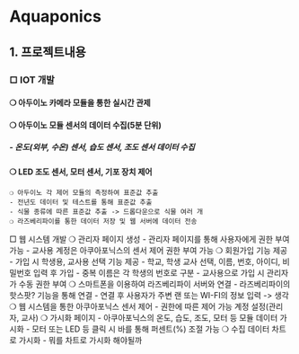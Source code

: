 # Aquaponics
## 1. 프로젝트내용
### □ IOT 개발
#### ❍ 아두이노 카메라 모듈을 통한 실시간 관제
#### ❍ 아두이노 모듈 센서의 데이터 수집(5분 단위)
##### - 온도(외부, 수온) 센서, 습도 센서, 조도 센서 데이터 수집
#### ❍ LED 조도 센서, 모터 센서, 기포 장치 제어
    ❍ 아두이노 각 제어 모듈의 측정하여 표준값 추출
	- 전년도 데이터 및 테스트를 통해 표준값 추출
	- 식물 종류에 따른 표준값 추출 -> 드롭다운으로 식물 여러 개
    ❍ 라즈베리파이를 통한 데이터 저장 및 웹 서버에 데이터 전송

□ 웹 시스템 개발
    ❍ 관리자 페이지 생성
	- 관리자 페이지를 통해 사용자에게 권한 부여 가능
	- 교사용 계정은 아쿠아포닉스의 센서 제어 권한 부여 가능
    ❍ 회원가입 기능 제공
	- 가입 시 학생용, 교사용 선택 기능 제공
	- 학교, 학생 교사 선택, 이름, 번호, 아이디, 비밀번호 입력 후 가입
	- 중복 이름은 각 학생의 번호로 구분
	- 교사용으로 가입 시 관리자가 수동 권한 부여
    ❍ 스마트폰을 이용하여 라즈베리파이 서버와 연결
	- 라즈베리파이의 핫스팟? 기능을 통해 연결
	- 연결 후 사용자가 주변 랜 또는 WI-FI의 정보 입력 -> 생각
    ❍ 웹 시스템을 통한 아쿠아포닉스 센서 제어
	 - 권한에 따른 제어 가능 계정 설정(관리자, 교사)
    ❍ 가시화 페이지
	- 아쿠아포닉스의 온도, 습도, 조도, 모터 등 모듈 데이터 가시화
	- 모터 또는 LED 등 클릭 시 바를 통해 퍼센트(%) 조절 가능
    ❍ 수집 데이터 차트로 가시화
	- 뭐를 차트로 가시화 해야될까
